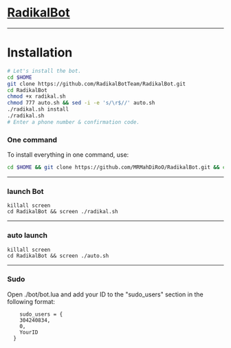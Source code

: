 # [RadikalBot](https://telegram.me/RadikalBotTeam)


* * *


# Installation

```sh
# Let's install the bot.
cd $HOME
git clone https://github.com/RadikalBotTeam/RadikalBot.git
cd RadikalBot
chmod +x radikal.sh
chmod 777 auto.sh && sed -i -e 's/\r$//' auto.sh
./radikal.sh install
./radikal.sh 
# Enter a phone number & confirmation code.
```
### One command
To install everything in one command, use:
```sh
cd $HOME && git clone https://github.com/MRMahDiRoO/RadikalBot.git && cd RadikalBot && chmod +x radikal.sh && chmod 777 auto.sh && sed -i -e 's/\r$//' auto.sh && ./radikal.sh install && ./radikal.sh
```

* * *

### launch Bot

```
killall screen
cd RadikalBot && screen ./radikal.sh
```

* * *


### auto launch 
```
killall screen
cd RadikalBot && screen ./auto.sh
```

* * *


### Sudo

Open ./bot/bot.lua and add your ID to the "sudo_users" section in the following format:
```
    sudo_users = {
    304240834,
    0,
    YourID
  }
